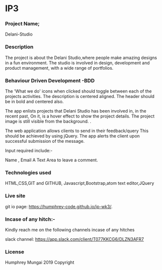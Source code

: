 # IP3
### Project Name;
Delani-Studio


### Description
The project is about the Delani Studio,where people make amazing designs in a fun environment.
The studio is involved in design, development and product management, with a wide range of portfolios.


### Behaviour Driven Development -BDD
The 'What we do' icons when clicked should toggle between each of the projects activities. The description is centered aligned. The header should be in bold and centered also.   

The app enlists projects that Delani Studio has been involved in, in the recent past, On it, is a hover effect to show the project details. The project image is still visible from the background. .

The web application allows clients to send in their feedback/query This should be achieved by using jQuery.
The app alerts the client upon successful submission of the message.

Input required include:-

Name ,
Email
A Text Area to leave a comment.

### Technologies used

HTML,CSS,GIT and GITHUB, Javascript,Bootstrap,atom text editor,JQuery

### Live site
git io page:   https://humphrey-code.github.io/ip-wk3/.

### Incase of any hitch:-
Kindly reach me on the following channels incase of any hitches

slack channel: https://app.slack.com/client/T077KKCG6/DLZN3AFR7

### License
Humphrey Mungai 2019 Copyright

